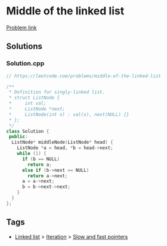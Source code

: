 # Middle of the linked list

[Problem link](https://leetcode.com/problems/middle-of-the-linked-list)

## Solutions


### Solution.cpp
```cpp
// https://leetcode.com/problems/middle-of-the-linked-list

/**
 * Definition for singly-linked list.
 * struct ListNode {
 *     int val;
 *     ListNode *next;
 *     ListNode(int x) : val(x), next(NULL) {}
 * };
 */
class Solution {
 public:
  ListNode* middleNode(ListNode* head) {
    ListNode *a = head, *b = head->next;
    while (1) {
      if (b == NULL)
        return a;
      else if (b->next == NULL)
        return a->next;
      a = a->next;
      b = b->next->next;
    }
  }
};
```
## Tags

* [Linked list](/README.md#Linked_list) > [Iteration](/README.md#Linked_list-Iteration) > [Slow and fast pointers](/README.md#Linked_list-Iteration-Slow_and_fast_pointers)
